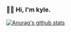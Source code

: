 ### 👋🏼 Hi, I'm kyle.

[![Anurag's github stats](https://github-readme-stats.vercel.app/api?username=GwangYeol-Im&count_private=true&show_icons=true&theme=tokyonight)](https://github.com/anuraghazra/github-readme-stats)
